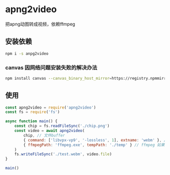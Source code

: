 # apng2video
把apng动图转成视频，依赖ffmpeg

## 安装依赖
```bash
npm i -s anpg2video
```
### canvas 因网络问题安装失败的解决办法
```bash
npm install canvas --canvas_binary_host_mirror=https://registry.npmmirror.com/-/binary/canvas
```

## 使用
```javascript
const apng2video = require('apng2video')
const fs = require('fs')

async function main() {
    const chip = fs.readFileSync('./chip.png')
    const video = await apng2video(
        chip, // 文件buffer
        { command: ['libvpx-vp9', '-lossless', 1], extname: 'webm' }, // command 为 ffmpeg 末尾定义需要转换的格式；extname是文件的扩展名
        { ffmpegPath: 'ffmpeg.exe', tempPath: './temp' } // ffmpeg 如果配置了全局变量了，则可以不配置路径；tempPath 可以不配置
    )
    fs.writeFileSync('./test.webm', video.file)
}

main()
```
